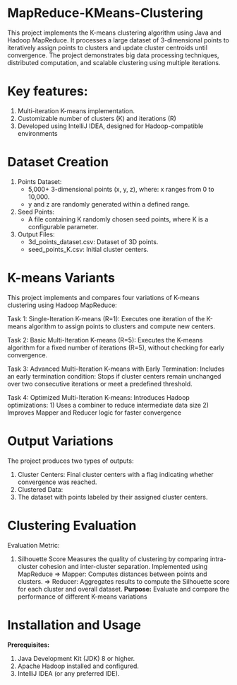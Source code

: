 # MapReduce-KMeans-Clustering
This project implements the K-means clustering algorithm using Java and Hadoop MapReduce. It processes a large dataset of 3-dimensional points to iteratively assign points to clusters and update cluster centroids until convergence. The project demonstrates big data processing techniques, distributed computation, and scalable clustering using multiple iterations.

# Key features:
1) Multi-iteration K-means implementation.
2) Customizable number of clusters (K) and iterations (R)
3) Developed using IntelliJ IDEA, designed for Hadoop-compatible environments

# Dataset Creation
1) Points Dataset:
    - 5,000+ 3-dimensional points (x, y, z), where: x ranges from 0 to 10,000.
    - y and z are randomly generated within a defined range.
2) Seed Points:
    - A file containing K randomly chosen seed points, where K is a configurable parameter.
3) Output Files:
    - 3d_points_dataset.csv: Dataset of 3D points.
    - seed_points_K.csv: Initial cluster centers.
  
# K-means Variants
This project implements and compares four variations of K-means clustering using Hadoop MapReduce:

Task 1: Single-Iteration K-means (R=1):
Executes one iteration of the K-means algorithm to assign points to clusters and compute new centers.

Task 2: Basic Multi-Iteration K-means (R=5):
Executes the K-means algorithm for a fixed number of iterations (R=5), without checking for early convergence.

Task 3: Advanced Multi-Iteration K-means with Early Termination:
Includes an early termination condition: Stops if cluster centers remain unchanged over two consecutive iterations or meet a predefined threshold.

Task 4: Optimized Multi-Iteration K-means:
Introduces Hadoop optimizations: 1) Uses a combiner to reduce intermediate data size 2) Improves Mapper and Reducer logic for faster convergence

# Output Variations
The project produces two types of outputs:
1) Cluster Centers:
Final cluster centers with a flag indicating whether convergence was reached.
2) Clustered Data:
3) The dataset with points labeled by their assigned cluster centers.

# Clustering Evaluation
Evaluation Metric:
1) Silhouette Score
Measures the quality of clustering by comparing intra-cluster cohesion and inter-cluster separation.
Implemented using MapReduce
=> Mapper: Computes distances between points and clusters.
=> Reducer: Aggregates results to compute the Silhouette score for each cluster and overall dataset.
**Purpose:**
Evaluate and compare the performance of different K-means variations

# Installation and Usage
**Prerequisites:**
1) Java Development Kit (JDK) 8 or higher.
2) Apache Hadoop installed and configured.
3) IntelliJ IDEA (or any preferred IDE).
